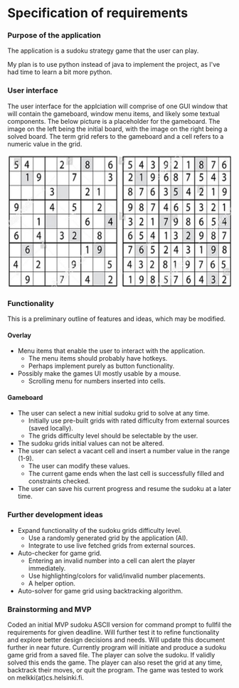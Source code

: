 # Specification of requirements

### Purpose of the application

The application is a sudoku strategy game that the user can play. 

My plan is to use python instead of java to implement the project, as I've had time to learn a bit more python.

### User interface

The user interface for the applciation will comprise of one GUI window that will contain the gameboard, window menu items, and likely some textual components. The below picture is a placeholder for the gameboard. The image on the left being the initial board, with the image on the right being a solved board. The term grid refers to the gameboard and a cell refers to a numeric value in the grid.

<img src="./kuvat/sudoku.jpg" width="600" height="300" />

### Functionality

This is a preliminary outline of features and ideas, which may be modified.

#### Overlay
 
- Menu items that enable the user to interact with the application. 
  - The menu items should probably have hotkeys. 
  - Perhaps implement purely as button functionality.
- Possibly make the games UI mostly usable by a mouse.
  - Scrolling menu for numbers inserted into cells.
  
#### Gameboard

- The user can select a new initial sudoku grid to solve at any time.
  - Initially use pre-built grids with rated difficulty from external sources (saved locally).
  - The grids difficulty level should be selectable by the user.
- The sudoku grids initial values can not be altered.
- The user can select a vacant cell and insert a number value in the range (1-9).
  - The user can modify these values.
  - The current game ends when the last cell is successfully filled and constraints checked. 
- The user can save his current progress and resume the sudoku at a later time. 

### Further development ideas

- Expand functionality of the sudoku grids difficulty level.
  - Use a randomly generated grid by the application (AI).
  - Integrate to use live fetched grids from external sources.
- Auto-checker for game grid.
  - Entering an invalid number into a cell can alert the player immediately.
  - Use highlighting/colors for valid/invalid number placements.
  - A helper option.
- Auto-solver for game grid using backtracking algorithm.

### Brainstorming and MVP

Coded an initial MVP sudoku ASCII version for command prompt to fullfil the requirements for given deadline. Will further test
it to refine functionality and explore better design decisions and needs. Will update this document further in near future.
Currently program will initiate and produce a sudoku game grid from a saved file. The player can solve the sudoku. If validly
solved this ends the game. The player can also reset the grid at any time, backtrack their moves, or quit the program. The game
was tested to work on melkki(at)cs.helsinki.fi.
